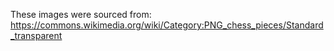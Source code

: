These images were sourced from: https://commons.wikimedia.org/wiki/Category:PNG_chess_pieces/Standard_transparent